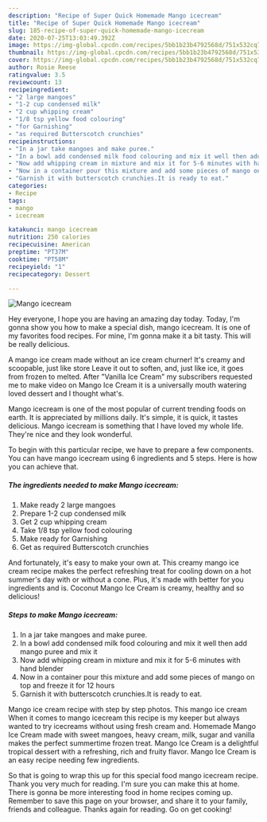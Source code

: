 ```yaml
---
description: "Recipe of Super Quick Homemade Mango icecream"
title: "Recipe of Super Quick Homemade Mango icecream"
slug: 185-recipe-of-super-quick-homemade-mango-icecream
date: 2020-07-25T13:03:49.392Z
image: https://img-global.cpcdn.com/recipes/5bb1b23b4792568d/751x532cq70/mango-icecream-recipe-main-photo.jpg
thumbnail: https://img-global.cpcdn.com/recipes/5bb1b23b4792568d/751x532cq70/mango-icecream-recipe-main-photo.jpg
cover: https://img-global.cpcdn.com/recipes/5bb1b23b4792568d/751x532cq70/mango-icecream-recipe-main-photo.jpg
author: Rosie Reese
ratingvalue: 3.5
reviewcount: 13
recipeingredient:
- "2 large mangoes"
- "1-2 cup condensed milk"
- "2 cup whipping cream"
- "1/8 tsp yellow food colouring"
- "for Garnishing"
- "as required Butterscotch crunchies"
recipeinstructions:
- "In a jar take mangoes and make puree."
- "In a bowl add condensed milk food colouring and mix it well then add mango puree and mix it"
- "Now add whipping cream in mixture and mix it for 5-6 minutes with hand blender"
- "Now in a container pour this mixture and add some pieces of mango on top and freeze it for 12 hours"
- "Garnish it with butterscotch crunchies.It is ready to eat."
categories:
- Recipe
tags:
- mango
- icecream

katakunci: mango icecream 
nutrition: 250 calories
recipecuisine: American
preptime: "PT37M"
cooktime: "PT58M"
recipeyield: "1"
recipecategory: Dessert

---
```



![Mango icecream](https://img-global.cpcdn.com/recipes/5bb1b23b4792568d/751x532cq70/mango-icecream-recipe-main-photo.jpg)

Hey everyone, I hope you are having an amazing day today. Today, I'm gonna show you how to make a special dish, mango icecream. It is one of my favorites food recipes. For mine, I'm gonna make it a bit tasty. This will be really delicious.

A mango ice cream made without an ice cream churner! It&#39;s creamy and scoopable, just like store Leave it out to soften, and, just like ice, it goes from frozen to melted. After &#34;Vanilla Ice Cream&#34; my subscribers requested me to make video on Mango Ice Cream it is a universally mouth watering loved dessert and I thought what&#39;s.

Mango icecream is one of the most popular of current trending foods on earth. It is appreciated by millions daily. It's simple, it is quick, it tastes delicious. Mango icecream is something that I have loved my whole life. They're nice and they look wonderful.


To begin with this particular recipe, we have to prepare a few components. You can have mango icecream using 6 ingredients and 5 steps. Here is how you can achieve that.

<!--inarticleads1-->

##### The ingredients needed to make Mango icecream:

1. Make ready 2 large mangoes
1. Prepare 1-2 cup condensed milk
1. Get 2 cup whipping cream
1. Take 1/8 tsp yellow food colouring
1. Make ready for Garnishing
1. Get as required Butterscotch crunchies


And fortunately, it&#39;s easy to make your own at. This creamy mango ice cream recipe makes the perfect refreshing treat for cooling down on a hot summer&#39;s day with or without a cone. Plus, it&#39;s made with better for you ingredients and is. Coconut Mango Ice Cream is creamy, healthy and so delicious! 

<!--inarticleads2-->

##### Steps to make Mango icecream:

1. In a jar take mangoes and make puree.
1. In a bowl add condensed milk food colouring and mix it well then add mango puree and mix it
1. Now add whipping cream in mixture and mix it for 5-6 minutes with hand blender
1. Now in a container pour this mixture and add some pieces of mango on top and freeze it for 12 hours
1. Garnish it with butterscotch crunchies.It is ready to eat.


Mango ice cream recipe with step by step photos. This mango ice cream When it comes to mango icecream this recipe is my keeper but always wanted to try icecreams without using fresh cream and. Homemade Mango Ice Cream made with sweet mangoes, heavy cream, milk, sugar and vanilla makes the perfect summertime frozen treat. Mango Ice Cream is a delightful tropical dessert with a refreshing, rich and fruity flavor. Mango Ice Cream is an easy recipe needing few ingredients. 

So that is going to wrap this up for this special food mango icecream recipe. Thank you very much for reading. I'm sure you can make this at home. There is gonna be more interesting food in home recipes coming up. Remember to save this page on your browser, and share it to your family, friends and colleague. Thanks again for reading. Go on get cooking!
